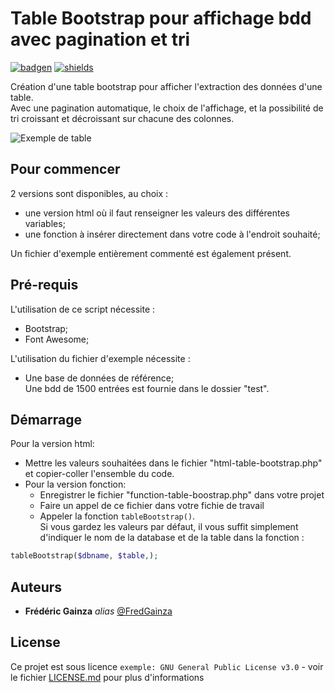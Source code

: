 # Table Bootstrap pour affichage bdd avec pagination et tri

[![badgen](https://badgen.net/builder#badge/KoPaTiK/Agency/red?icon=star)](https://badgen.net) [![shields](https://img.shields.io/badge/KoPaTiK-Agency-green?style=flat&logo=ReverbNation)](https://shields.io/)

Création d'une table bootstrap pour afficher l'extraction des données d'une table.  
Avec une pagination automatique, le choix de l'affichage, et la possibilité de tri croissant et décroissant sur chacune des colonnes.

![Exemple de table](https://www.fgainza.fr/img/divers/pagination-github.jpg "Exemple de table obtenue")

## Pour commencer

2 versions sont disponibles, au choix :

* une version html où il faut renseigner les valeurs des différentes variables;
* une fonction à insérer directement dans votre code à l'endroit souhaité;

Un fichier d'exemple entièrement commenté est également présent.

## Pré-requis

L'utilisation de ce script nécessite :

* Bootstrap;
* Font Awesome;

L'utilisation du fichier d'exemple nécessite :

* Une base de données de référence;  
Une bdd de 1500 entrées est fournie dans le dossier "test".

## Démarrage

Pour la version html:

* Mettre les valeurs souhaitées dans le fichier "html-table-bootstrap.php" et copier-coller l'ensemble du code.
* Pour la version fonction:
  * Enregistrer le fichier "function-table-boostrap.php" dans votre projet
  * Faire un appel de ce fichier dans votre fichie de travail
  * Appeler la fonction `tableBootstrap()`.  
  Si vous gardez les valeurs par défaut, il vous suffit simplement d'indiquer le nom de la database et de la table dans la fonction :

```php
tableBootstrap($dbname, $table,);
```

## Auteurs

* **Frédéric Gainza** _alias_ [@FredGainza](https://github.com/FredGainza)

## License

Ce projet est sous licence ``exemple: GNU General Public License v3.0`` - voir le fichier [LICENSE.md](LICENSE) pour plus d'informations
